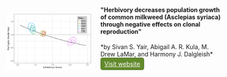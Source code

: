 <style>
.btn {
  display: none !important;
}

.site-footer {
  display: none !important;
}

.project-tagline {
  display: none !important;
}

.mybtn {
    display: inline-block;
    margin-bottom: 1rem;
    padding: 5px 8px;
    color: rgba(255, 255, 255, 1.0);
    background-color: rgba(98, 138, 44, 1);
    border-color: rgba(0, 0, 0, 0.2);
    border-style: solid;
    border-width: 1px;
    border-radius: 0.3rem;
}
</style>

<a href="scripts/figs/Figure5_PopGrowthVsHerb/Figure5_PopGrowthVsHerb.png" title="Population growth rate declines with herbivory intensity. Ellipses show 95% confidence regions of bootstrap estimates (points) for each site. Black line is the population growth projected across the parameter space of herbivory scores via point-mass herbivory distributions for the model with all sites combined."><img width="200px" style="float:left;margin-right:20px;" src="scripts/figs/Figure5_PopGrowthVsHerb/Figure5_PopGrowthVsHerb.png" /></a>
<h4 style="margin-top:-1rem;">"Herbivory decreases population growth of common milkweed (Asclepias syriaca) through negative effects on clonal reproduction"</h4>
*by Sivan S. Yair, Abigail A. R. Kula, M. Drew LaMar, and Harmony J. Dalgleish*

<a href="https://mdlama.github.io/milkweed-yair/" class="mybtn">
Visit website
</a>
